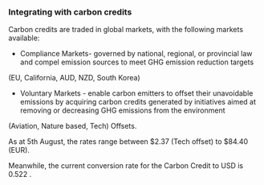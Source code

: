 ### Integrating with carbon credits
Carbon credits are traded in global markets, with the following markets available:
- Compliance Markets- governed by national, regional, or provincial law and compel emission sources to meet GHG emission reduction targets

(EU, California, AUD, NZD, South Korea)

- Voluntary Markets - enable carbon emitters to offset their unavoidable emissions by acquiring carbon credits generated by initiatives aimed at removing or decreasing GHG emissions from the environment 

(Aviation, Nature based, Tech) Offsets.

As at 5th August, the rates range between \$2.37 (Tech offset) to \$84.40 (EUR).

Meanwhile, the current conversion rate for the Carbon Credit to USD is 0.522 .